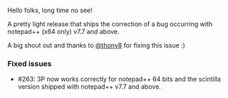 Hello folks, long time no see!

A pretty light release that ships the correction of a bug occurring with notepad++ (x64 only) v7.7 and above.

A big shout out and thanks to [@thony8](https://github.com/thony8) for fixing this issue :)

### Fixed issues ###

- \#263: 3P now works correctly for notepad++ 64 bits and the scintilla version shipped with notepad++ v7.7 and above.

